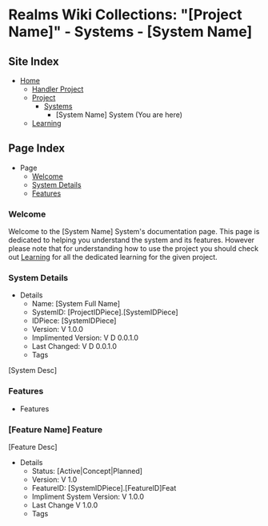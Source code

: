 [Page]:https://github.com/Ancient-Majik-Tech/Learn.Tutorial.Collections/blob/main/Project/Extends/ProjectUpdateInWorks.md

[Page Home]:https://github.com/Ancient-Majik-Tech/Learn.Tutorial.Collections/blob/main/Project/Extends/ProjectUpdateInWorks.md
[Page Proj Home]:https://github.com/Ancient-Majik-Tech/Learn.Tutorial.Collections/blob/main/Project/Extends/ProjectUpdateInWorks.md
[Page Proj Parent]:https://github.com/Ancient-Majik-Tech/Learn.Tutorial.Collections/blob/main/Project/Extends/ProjectUpdateInWorks.md
[Page Sys Home]:[ProjHome]#system-layout
[Page Learn Home]:https://github.com/Ancient-Majik-Tech/Learn.Tutorial.Collections/blob/main/Project/Extends/ProjectUpdateInWorks.md

[Sec Welcome]:[page]#welcome
[Sec Details]:[page]#system-details
[Sec Features]:[page]#features

# Realms Wiki Collections: "[Project Name]" - Systems - [System Name]

## Site Index

- [Home][Page Home]
	- [Handler Project][Page Proj Parent]
	- [Project][Page Proj Home]
		- [Systems][Page Sys Home]
			- [System Name] System (You are here)
	- [Learning][Page Learn Home]

## Page Index

- Page
	- [Welcome][Sec Welcome]
	- [System Details][Sec Details]
	- [Features][Sec Features]

### Welcome

Welcome to the [System Name] System's documentation page. This page is dedicated to helping you understand the system and its features. However please note that for understanding how to use the project you should check out [Learning][Page Learn Home] for all the dedicated learning for the given project.

### System Details

- Details
	- Name: [System Full Name]
	- SystemID: [ProjectIDPiece].[SystemIDPiece]
	- IDPiece: [SystemIDPiece]
	- Version: V 1.0.0
	- Implimented Version: V D 0.0.1.0
	- Last Changed: V D 0.0.1.0
	- Tags

[System Desc]

### Features

- Features


### [Feature Name] Feature

[Feature Desc]

- Details
	- Status: [Active|Concept|Planned]
	- Version: V 1.0
	- FeatureID: [SystemIDPiece].[FeatureID]Feat
	- Impliment System Version: V 1.0.0
	- Last Change V 1.0.0
	- Tags
